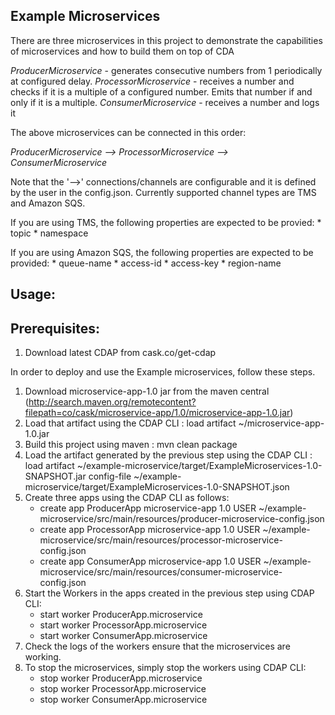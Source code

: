 Example Microservices
---------------------

There are three microservices in this project to demonstrate the capabilities of microservices and how to build them on top of CDA

*ProducerMicroservice* - generates consecutive numbers from 1 periodically at configured delay.
*ProcessorMicroservice* - receives a number and checks if it is a multiple of a configured number. Emits that number if and only if it is a multiple.
*ConsumerMicroservice* - receives a number and logs it

The above microservices can be connected in this order:

*ProducerMicroservice --> ProcessorMicroservice --> ConsumerMicroservice*

Note that the '-->' connections/channels are configurable and it is defined by the user in the config.json. Currently supported channel types are TMS and Amazon SQS.

If you are using TMS, the following properties are expected to be provied:
	* topic
	* namespace

If you are using Amazon SQS, the following properties are expected to be provided:
	* queue-name
	* access-id
	* access-key
	* region-name

Usage:
------

Prerequisites:
--------------

1. Download latest CDAP from cask.co/get-cdap


In order to deploy and use the Example microservices, follow these steps.

1. Download microservice-app-1.0 jar from the maven central (http://search.maven.org/remotecontent?filepath=co/cask/microservice-app/1.0/microservice-app-1.0.jar)
2. Load that artifact using the CDAP CLI : load artifact ~/microservice-app-1.0.jar
3. Build this project using maven : mvn clean package
4. Load the artifact generated by the previous step using the CDAP CLI : load artifact ~/example-microservice/target/ExampleMicroservices-1.0-SNAPSHOT.jar config-file ~/example-microservice/target/ExampleMicroservices-1.0-SNAPSHOT.json
5. Create three apps using the CDAP CLI as follows:
	* create app ProducerApp microservice-app 1.0 USER ~/example-microservice/src/main/resources/producer-microservice-config.json
	* create app ProcessorApp microservice-app 1.0 USER ~/example-microservice/src/main/resources/processor-microservice-config.json
	* create app ConsumerApp microservice-app 1.0 USER ~/example-microservice/src/main/resources/consumer-microservice-config.json
6. Start the Workers in the apps created in the previous step using CDAP CLI:
	* start worker ProducerApp.microservice
	* start worker ProcessorApp.microservice
	* start worker ConsumerApp.microservice
7. Check the logs of the workers ensure that the microservices are working.
8. To stop the microservices, simply stop the workers using CDAP CLI:
	* stop worker ProducerApp.microservice
	* stop worker ProcessorApp.microservice
	* stop worker ConsumerApp.microservice
